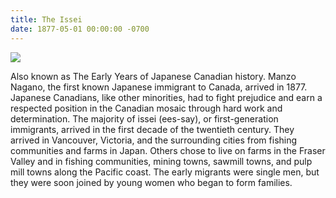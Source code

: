 ```yaml
---
title: The Issei
date: 1877-05-01 00:00:00 -0700
---
```


![](japanese-canadian-timeline/master/assets/early.png)

Also known as The Early Years of Japanese Canadian history. Manzo Nagano, the first known Japanese immigrant to Canada, arrived in 1877. Japanese Canadians, like other minorities, had to fight prejudice and earn a respected position in the Canadian mosaic through hard work and determination. The majority of issei (ees-say), or first-generation immigrants, arrived in the first decade of the twentieth century. They arrived in Vancouver, Victoria, and the surrounding cities from fishing communities and farms in Japan. Others chose to live on farms in the Fraser Valley and in fishing communities, mining towns, sawmill towns, and pulp mill towns along the Pacific coast. The early migrants were single men, but they were soon joined by young women who began to form families.
